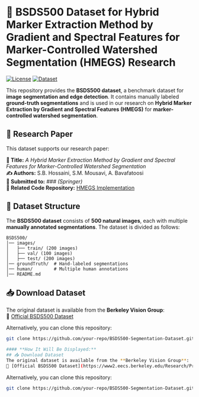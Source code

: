 # 📌 BSDS500 Dataset for Hybrid Marker Extraction Method by Gradient and Spectral Features for Marker-Controlled Watershed Segmentation (HMEGS) Research

[![License](https://img.shields.io/badge/License-CC%20BY%204.0-green)](https://creativecommons.org/licenses/by/4.0/)
[![Dataset](https://img.shields.io/badge/Dataset-BSDS500-blue)](https://www2.eecs.berkeley.edu/Research/Projects/CS/vision/grouping/resources.html)

This repository provides the **BSDS500 dataset**, a benchmark dataset for **image segmentation and edge detection**. It contains manually labeled **ground-truth segmentations** and is used in our research on **Hybrid Marker Extraction by Gradient and Spectral Features (HMEGS)** for **marker-controlled watershed segmentation**.

## 📄 Research Paper
This dataset supports our research paper:

**📌 Title:** *A Hybrid Marker Extraction Method by Gradient and Spectral Features for Marker-Controlled Watershed Segmentation*  
**✍️ Authors:** S.B. Hossaini, S.M. Mousavi, A. Bavafatoosi  
**📕 Submitted to:** *### (Springer)*  
**🔗 Related Code Repository:** [HMEGS Implementation]([https://github.com/your-friend/HMEGS-segmentation](https://github.com/sbehzadh9/HMEGS))

## 📂 Dataset Structure
The **BSDS500 dataset** consists of **500 natural images**, each with multiple **manually annotated segmentations**. The dataset is divided as follows:

```
BSDS500/
│── images/
│   ├── train/ (200 images)
│   ├── val/ (100 images)
│   ├── test/ (200 images)
│── groundTruth/  # Hand-labeled segmentations
│── human/        # Multiple human annotations
│── README.md
```

## 📥 Download Dataset
The original dataset is available from the **Berkeley Vision Group**:  
🔗 [Official BSDS500 Dataset](https://www2.eecs.berkeley.edu/Research/Projects/CS/vision/grouping/resources.html)

Alternatively, you can clone this repository:

```bash
git clone https://github.com/your-repo/BSDS500-Segmentation-Dataset.git

#### **How It Will Be Displayed:**
## 📥 Download Dataset  
The original dataset is available from the **Berkeley Vision Group**:  
🔗 [Official BSDS500 Dataset](https://www2.eecs.berkeley.edu/Research/Projects/CS/vision/grouping/resources.html)  
```

Alternatively, you can clone this repository:

```bash
git clone https://github.com/your-repo/BSDS500-Segmentation-Dataset.git
```
